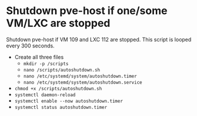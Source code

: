 # Shutdown pve-host if one/some VM/LXC are stopped
Shutdown pve-host if VM 109 and LXC 112 are stopped. This script is looped every 300 seconds.
- Create all three files
  - `mkdir -p /scripts`
  - `nano /scripts/autoshutdown.sh`
  - `nano /etc/systemd/system/autoshutdown.timer`
  - `nano /etc/systemd/system/autoshutdown.service`
- `chmod +x /scripts/autoshutdown.sh`
- `systemctl daemon-reload`
- `systemctl enable --now autoshutdown.timer`
- `systemctl status autoshutdown.timer`
